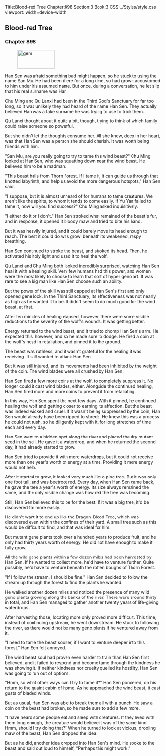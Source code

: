 Title:Blood-red Tree 
Chapter:898 
Section:3 
Book:3 
CSS:../Styles/style.css 
viewport: width=device-width
  
## Blood-red Tree
### Chapter 898 
<figure>
	<img src="../Images/gem.gif" alt="gem" id="gem" width="120" height="60" />
</figure>
  

  
  Han Sen was afraid something bad might happen, so he stuck to using the name San Mu. He had been there for a long time, so had grown accustomed to him under his assumed name. But once, during a conversation, he let slip that his real surname was Han.

Chu Ming and Qu Lanxi had been in the Third God's Sanctuary for far too long, so it was unlikely they had heard of the name Han Sen. They actually believed Han was a fake surname he was trying to use to trick them.

Qu Lanxi thought about it quite a bit, though, trying to think of which family could raise someone so powerful.

But she didn't let the thoughts consume her. All she knew, deep in her heart, was that Han Sen was a person she should cherish. It was worth being friends with him.

"San Mu, are you really going to try to tame this wind beast?" Chu Ming looked at Han Sen, who was squatting down near the wind beast. He believed him to be a madman.

"This beast hails from Thorn Forest. If I tame it, it can guide us through that knotted labyrinth, and help us avoid the more dangerous hotspots," Han Sen said.

"I suppose, but it is almost unheard of for humans to tame creatures. We aren't like the spirits, to whom it tends to come easily. If Yu Yan failed to tame it, how will you find success?" Chu Ming asked inquisitively.

"I either do it or I don't." Han Sen stroked what remained of the beast's fur, and in response, it opened it bloody maw and tried to bite his hand.

But it was heavily injured, and it could barely move its head enough to reach. The best it could do was growl beneath its weakened, raspy breathing.

Han Sen continued to stroke the beast, and stroked its head. Then, he activated his holy light and used it to heal the wolf.

Qu Lanxi and Chu Ming both looked incredibly surprised, watching Han Sen heal it with a healing skill. Very few humans had this power, and women were the most likely to choose to learn that sort of hyper geno art. It was rare to see a big man like Han Sen choose such an ability.

But the power of the skill was still capped at Han Sen's first and only opened gene lock. In the Third Sanctuary, its effectiveness was not nearly as high as he wanted it to be. It didn't seem to do much good for the wind beast, at first.

After ten minutes of healing elapsed, however, there were some visible reductions to the severity of the wolf's wounds. It was getting better.

Energy returned to the wind beast, and it tried to chomp Han Sen's arm. He expected this, however, and so he made sure to dodge. He fired a coin at the wolf's head in retaliation, and pinned it to the ground.

The beast was ruthless, and it wasn't grateful for the healing it was receiving. It still wanted to attack Han Sen.

But it was still injured, and its movements had been inhibited by the weight of the coin. The wind blades were all crushed by Han Sen.

Han Sen fired a few more coins at the wolf, to completely suppress it. No longer could it cast wind blades, either. Alongside the continued healing, Han Sen fired more and more coins to prevent it from retaliating.

In this way, Han Sen spent the next few days. With it pinned, he continued healing the wolf and getting closer to earning its affection. But the beast was indeed wicked and cruel. If it wasn't being suppressed by the coin, Han Sen would already have been ripped to shreds. He knew this was a process he could not rush, so he diligently kept with it, for long stretches of time each and every day.

Han Sen went to a hidden spot along the river and placed the dry mutant seed in the soil. He gave it a waterdrop, and when he returned the second day, it had already started to grow.

Han Sen tried to provide it with more waterdrops, but it could not receive more than one year's worth of energy at a time. Providing it more energy would not help.

After it started to grow, it looked very much like a pine tree. But it was only one foot tall, and was beetroot red. Every day, when Han Sen came back, he gave the tree a year's worth of energy. Its size always remained the same, and the only visible change was how red the tree was becoming.

Still, Han Sen believed this to be for the best. If it was a big tree, it'd be discovered far more easily.

He didn't want it to end up like the Dragon-Blood Tree, which was discovered even within the confines of their yard. A small tree such as this would be difficult to find, and that was ideal for him.

But mutant gene plants took over a hundred years to produce fruit, and he only had thirty years worth of energy. He did not have enough to make it fully grow.

All the wild gene plants within a few dozen miles had been harvested by Han Sen. If he wanted to collect more, he'd have to venture further. Quite possibly, he'd have to venture beneath the rotten boughs of Thorn Forest.

"If I follow the stream, I should be fine." Han Sen decided to follow the stream up through the forest to find the plants he wanted.

He walked another dozen miles and noticed the presence of many wild geno plants growing along the banks of the river. There were around thirty in total, and Han Sen managed to gather another twenty years of life-giving waterdrops.

After harvesting those, locating more only proved more difficult. This time, instead of continuing upstream, he went downstream. He stuck to following the river, as there would not be many geno plants if he ventured away from it.

"I need to tame the beast sooner, if I want to venture deeper into this forest." Han Sen felt annoyed.

The wind beast soul had proven even harder to train than Han Sen first believed, and it failed to respond and become tame through the kindness he was showing it. If neither kindness nor cruelty quelled its hostility, Han Sen was going to run out of options.

"Hmm, so what other ways can I try to tame it?" Han Sen pondered, on his return to the quaint cabin of home. As he approached the wind beast, it cast gusts of bladed winds.

But as usual, Han Sen was able to break them all with a punch. He saw a coin on the beast had broken, so he made sure to add a few more.

"I have heard some people eat and sleep with creatures. If they lived with them long enough, the creature would believe it was of the same kind. Hmm, should I try doing that?" When he turned to look at vicious, drooling maw of the beast, Han Sen dropped the idea.

But as he did, another idea cropped into Han Sen's mind. He spoke to the beast and said out loud to himself, "Perhaps this might work."
